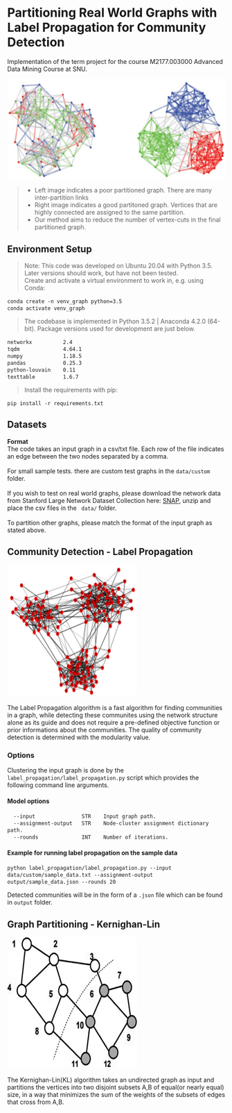 # Partitioning Real World Graphs with <br/> Label Propagation for Community Detection
Implementation of the term project for the course M2177.003000 Advanced Data Mining Course at SNU.<br/> 

![Real World Graph Partitioning](readme_img/intro.png)<br/>
> - Left image indicates a poor partitioned graph. There are many inter-partition links <br/>
> - Right image indicates a good partitoned graph. Vertices that are highly connected are assigned to the same partition.<br/>
> - Our method aims to reduce the number of vertex-cuts in the final partitioned graph. 


## Environment Setup
> Note: This code was developed on Ubuntu 20.04 with Python 3.5. Later versions should work, but have not been tested.<br/>
> Create and activate a virtual environment to work in, e.g. using Conda: <br/>

```
conda create -n venv_graph python=3.5
conda activate venv_graph
```
> The codebase is implemented in Python 3.5.2 | Anaconda 4.2.0 (64-bit). Package versions used for development are just below.
```
networkx          2.4
tqdm              4.64.1
numpy             1.18.5
pandas            0.25.3        
python-louvain    0.11
texttable         1.6.7
```

> Install the requirements with pip:
```
pip install -r requirements.txt
```
## Datasets
<b>Format</b><br/> 
The code takes an input graph in a csv/txt file. Each row of the file indicates an edge between the two nodes separated by a comma.<br/><br/>
For small sample tests. there are custom test graphs in the  ` data/custom ` folder. <br/><br/>
If you wish to test on real world graphs, please download the network data from Stanford Large Network Dataset Collection here: <a href="https://snap.stanford.edu/data/" target="_blank">SNAP</a>, unzip and place the csv files in the ` data/`  folder.  <br/><br/>
To partition other graphs, please match the format of the input graph as stated above. 

## Community Detection - Label Propagation 
<img src="readme_img/cluster.png" width="300" height="300" alt="Clustering" /><br/><br/>
The Label Propagation algorithm is a fast algorithm for finding communities in a graph, while detecting these communites using the network structure alone as its guide and does not require a pre-defined objective function or prior informations about the communities. The quality of community detection is determined with the modularity value.

### Options

Clustering the input graph is done by the `label_propagation/label_propagation.py` script which provides the following command line arguments. <br/>

#### Model options

```
  --input               STR    Input graph path.                                     
  --assignment-output   STR    Node-cluster assignment dictionary path.                     
  --rounds              INT    Number of iterations.      
```
#### Example for running label propagation on the sample data
```
python label_propagation/label_propagation.py --input data/custom/sample_data.txt --assignment-output output/sample_data.json --rounds 20
```
Detected communities will be in the form of a `.json` file which can be found in  `output` folder. 

## Graph Partitioning - Kernighan-Lin 
<img src="readme_img/kl.png" width="300" height="300" alt="KL" /><br/><br/>
The Kernighan-Lin(KL) algorithm takes an undirected graph as input and partitions the vertices into two disjoint subsets A,B of equal(or nearly equal) size, in a way that minimizes the sum of the weights of the subsets of edges that cross from A,B.


